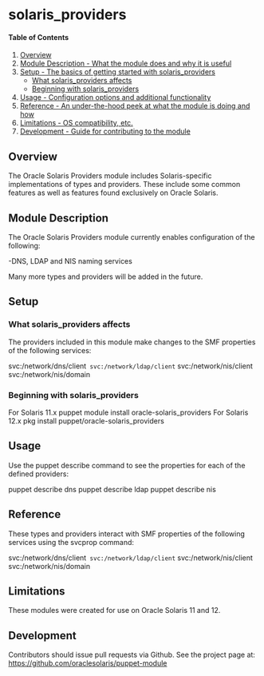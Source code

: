 # solaris_providers

#### Table of Contents

1. [Overview](#overview)
2. [Module Description - What the module does and why it is useful](#module-description)
3. [Setup - The basics of getting started with solaris_providers](#setup)
    * [What solaris_providers affects](#what-solaris_providers-affects)
    * [Beginning with solaris_providers](#beginning-with-solaris_providers)
4. [Usage - Configuration options and additional functionality](#usage)
5. [Reference - An under-the-hood peek at what the module is doing and how](#reference)
5. [Limitations - OS compatibility, etc.](#limitations)
6. [Development - Guide for contributing to the module](#development)

## Overview

The Oracle Solaris Providers module includes Solaris-specific implementations of
types and providers.  These include some common features as well as features
found exclusively on Oracle Solaris.

## Module Description

The Oracle Solaris Providers module currently enables configuration of the
following:

  -DNS, LDAP and NIS naming services

Many more types and providers will be added in the future.

## Setup

### What solaris_providers affects

The providers included in this module make changes to the SMF properties of the
following services:

svc:/network/dns/client`
svc:/network/ldap/client`
svc:/network/nis/client
svc:/network/nis/domain

### Beginning with solaris_providers

For Solaris 11.x puppet module install oracle-solaris_providers
For Solaris 12.x pkg install puppet/oracle-solaris_providers

## Usage

Use the puppet describe command to see the properties for each of the defined
providers:

puppet describe dns
puppet describe ldap
puppet describe nis

## Reference

These types and providers interact with SMF properties of the following services
using the svcprop command:

svc:/network/dns/client`
svc:/network/ldap/client`
svc:/network/nis/client
svc:/network/nis/domain

## Limitations

These modules were created for use on Oracle Solaris 11 and 12.

## Development

Contributors should issue pull requests via Github.  See the project page at:
https://github.com/oraclesolaris/puppet-module

